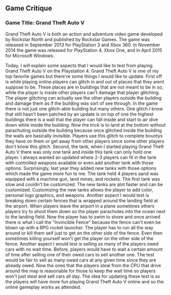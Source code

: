 ## Game Critique

### Game Title: Grand Theft Auto V
Grand Theft Auto V is both an action and adventure video game developed by Rockstar North and published by Rockstar Games. The  game was released in September 2013 for PlayStation 3 and Xbox 360. In November 2014 the game was released for PlayStation 4, Xbox One, and in April 2015 for Microsoft Windows.

Today, I will explain some aspects that I would like to test from playing Grand Theft Auto V on the Playstation 4. Grand Theft Auto V is one of my top favorite games but there're some things I would like to update. First off is while playing online players can glitch in and out of places that they arent suppose to be. These places are in buildings that are not meant to be in so, while the player is inside other players can't damage that player glitching. The player glitching can actually see the other players outside the building and damage them as if the building was sort of see through. In the game there is not just one glitch-able building but many others. One glitch I know that still hasn't been patched by an update is on top of one the highest buildings there is a wall that the player can fall inside and start to air dive down while inside the building. Now the trick is to land at the bottom without parachuting outside the building because once glitched inside the building the walls are basically invisible. Players use this glitch to complete bountys they have on them or get away from other players since some other players don't know this glitch. Second, the tank, when I started playing Grand Theft Auto V there was only one tank and inside this tank can only hold one player. I always wanted an updated where 2-3 players can fit in the tank with controlled weapons available or even add another tank with those options. Surprisingly, last year they added new tanks with those options which made the game more fun to me. The tank held 4 players aand was equipped with a machine gun, land mines, and rockets. The first tank was slow and couldn't be customized. The new tanks are alot faster and can be customized. Customizing the new tanks allows the player to add color, personal logo graphics, and weapons. Another aspect I would test is breaking down certain fences that is wrapped around the landing field at the airport. When players leave the airport in a plane sometimes others players try to shoot them down so the player parachutes into the ocean next to the landing field. Now the player has to swim to shore and once arrived there is what I call the "Invincible Fence" because the fence can't even be blown up with a RPG rocket launcher. The player has to run all the way around or kill them self just to get on the other side of the fence. Even then sometimes killing yourself won't get the player on the other side of the fence. Another aspect I would test is selling as many of the players owed cars with no wait time. Before, players would have to wait a certain amount of time after selling one of their owed cars to sell another one. The test would be fair to sell as many owed cars at any given time since they are already owed. Now the ones that the players steal from the CPU that drive around the map is reasonable for those to keep the wait time so players won't just steal and sell cars all day. The idea for updating these test is so the players will have more fun playing Grand Theft Auto V online and so the online gameplay works as attended.                   
